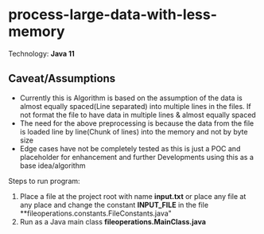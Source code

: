 # process-large-data-with-less-memory
Technology:
**Java 11**

## Caveat/Assumptions
- Currently this is Algorithm is based on the assumption of the data is almost equally spaced(Line separated) into multiple lines in the files. If not format the file to have data in multiple lines & almost equally spaced
- The need for the above preprocessing is because the data from the file is loaded line by line(Chunk of lines) into the memory and not by byte size
- Edge cases have not be completely tested as this is just a POC and placeholder for enhancement and further Developments using this as a base idea/algorithm

Steps to run program:
1. Place a file at the project root with name **input.txt** or place any file at any place and change the constant **INPUT_FILE** in the file **fileoperations.constants.FileConstants.java"
2. Run as a Java main class **fileoperations.MainClass.java**
